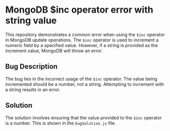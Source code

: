 # MongoDB $inc operator error with string value
This repository demonstrates a common error when using the `$inc` operator in MongoDB update operations.  The `$inc` operator is used to increment a numeric field by a specified value.  However, if a string is provided as the increment value, MongoDB will throw an error.

## Bug Description
The bug lies in the incorrect usage of the `$inc` operator. The value being incremented should be a number, not a string.  Attempting to increment with a string results in an error.

## Solution
The solution involves ensuring that the value provided to the `$inc` operator is a number.  This is shown in the `bugSolution.js` file.

